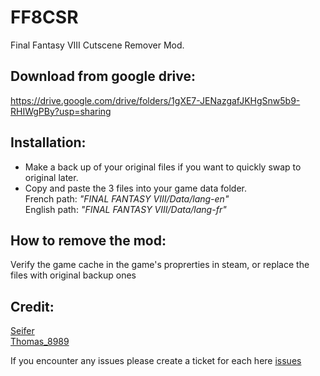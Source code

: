 # FF8CSR
Final Fantasy VIII Cutscene Remover Mod.

## Download from google drive:
https://drive.google.com/drive/folders/1gXE7-JENazgafJKHgSnw5b9-RHIWgPBy?usp=sharing

## Installation:
- Make a back up of your original files if you want to quickly swap to original later.<br />
- Copy and paste the 3 files into your game data folder.<br />
French path: *"FINAL FANTASY VIII/Data/lang-en"* <br />
English path: *"FINAL FANTASY VIII/Data/lang-fr"* <br />

## How to remove the mod:
Verify the game cache in the game's proprerties in steam, or replace the files with original backup ones

## Credit:
[Seifer](https://www.twitch.tv/seifertv)<br />
[Thomas_8989](https://www.twitch.tv/thomas_8989)

If you encounter any issues please create a ticket for each here [issues](https://github.com/Dzoiver/FF8CSR/issues)
